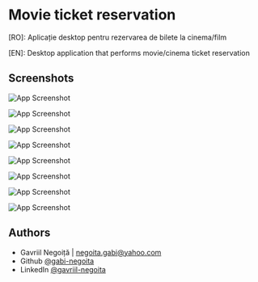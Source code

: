 
# Movie ticket reservation

[RO]: Aplicație desktop pentru rezervarea de bilete la cinema/film

[EN]: Desktop application that performs movie/cinema ticket reservation



## Screenshots


![App Screenshot](https://github.com/gabi-negoita/movie-ticket-reservation/blob/main/screenshots/main.png?raw=true&text=Login+Page)

![App Screenshot](https://github.com/gabi-negoita/movie-ticket-reservation/blob/main/screenshots/reservation.png?raw=true&text=Login+Page)

![App Screenshot](https://github.com/gabi-negoita/movie-ticket-reservation/blob/main/screenshots/reservation2.png?raw=true&text=Login+Page)

![App Screenshot](https://github.com/gabi-negoita/movie-ticket-reservation/blob/main/screenshots/reservation3.png?raw=true&text=Login+Page)

![App Screenshot](https://github.com/gabi-negoita/movie-ticket-reservation/blob/main/screenshots/reservation4.png?raw=true&text=Login+Page)

![App Screenshot](https://github.com/gabi-negoita/movie-ticket-reservation/blob/main/screenshots/reservation5.png?raw=true&text=Login+Page)

![App Screenshot](https://github.com/gabi-negoita/movie-ticket-reservation/blob/main/screenshots/login.png?raw=true&text=Login+Page)

![App Screenshot](https://github.com/gabi-negoita/movie-ticket-reservation/blob/main/screenshots/reservations.png?raw=true&text=Login+Page)

## Authors

- Gavriil Negoiță | negoita.gabi@yahoo.com
- Github [@gabi-negoita](https://github.com/gabi-negoita)
- LinkedIn [@gavriil-negoita](https://www.linkedin.com/in/gavriil-negoita)
